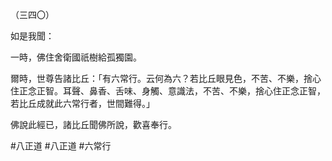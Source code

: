 （三四〇）

如是我聞：

一時，佛住舍衛國祇樹給孤獨園。

爾時，世尊告諸比丘：「有六常行。云何為六？若比丘眼見色，不苦、不樂，捨心住正念正智。耳聲、鼻香、舌味、身觸、意識法，不苦、不樂，捨心住正念正智，若比丘成就此六常行者，世間難得。」

佛說此經已，諸比丘聞佛所說，歡喜奉行。



#八正道
#八正道
#六常行
